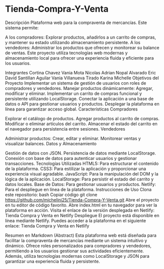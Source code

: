 # Tienda-Compra-Y-Venta

Descripción
Plataforma web para la compraventa de mercancías. Este sistema permite:

A los compradores: Explorar productos, añadirlos a un carrito de compras, y mantener su estado utilizando almacenamiento persistente.
A los vendedores: Administrar los productos que ofrecen y monitorear su balance de ventas.
Este proyecto utiliza tecnologías web modernas y almacenamiento local para ofrecer una experiencia fluida y eficiente para los usuarios.

Integrantes
Cortina Chavez Vania
Mota Nicolas Adrian
Nopal Alvarado Eric David
Santillan Aguilar Vania
Villanueva Tirado Karina Michelle
Objetivos del Proyecto
Implementar un sistema de gestión de usuarios con roles de compradores y vendedores.
Manejar productos dinámicamente: Agregar, modificar y eliminar.
Implementar un carrito de compras funcional y persistente utilizando LocalStorage.
Conectar la aplicación a una base de datos o API para gestionar usuarios y productos.
Desplegar la plataforma en línea para garantizar acceso global.
Características
Compradores

Explorar el catálogo de productos.
Agregar productos al carrito de compras.
Modificar o eliminar artículos del carrito.
Almacenar el estado del carrito en el navegador para persistencia entre sesiones.
Vendedores

Administrar productos: Crear, editar y eliminar.
Monitorear ventas y visualizar balances.
Datos y Almacenamiento

Gestión de datos con JSON.
Persistencia de datos mediante LocalStorage.
Conexión con base de datos para autenticar usuarios y gestionar transacciones.
Tecnologías Utilizadas
HTML5: Para estructurar el contenido de la plataforma.
CSS3: Para estilizar la aplicación y proporcionar una experiencia visual agradable.
JavaScript: Para la manipulación del DOM y la lógica de la aplicación.
LocalStorage: Para persistir el estado del carrito y datos locales.
Base de Datos: Para gestionar usuarios y productos.
Netlify: Para el despliegue en línea de la plataforma.
Instrucciones de Uso
Clona este repositorio:
bash
Copiar código
git clone https://github.com/michelini25/Tienda-Compra-Y-Venta.git
Abre el proyecto en tu editor de código favorito.
Abre index.html en tu navegador para ver la plataforma en acción.
Visita el enlace de la versión desplegada en Netlify:
Tienda Compra y Venta en Netlify
Despliegue
El proyecto está disponible en línea mediante Netlify. Puedes acceder a la plataforma en el siguiente enlace:
Tienda Compra y Venta en Netlify

Resumen en Markdown (Abstract)
Esta plataforma web está diseñada para facilitar la compraventa de mercancías mediante un sistema intuitivo y dinámico. Ofrece roles personalizados para compradores y vendedores, permitiendo a los usuarios gestionar sus actividades eficientemente. Además, utiliza tecnologías modernas como LocalStorage y JSON para garantizar una experiencia fluida y persistente.
